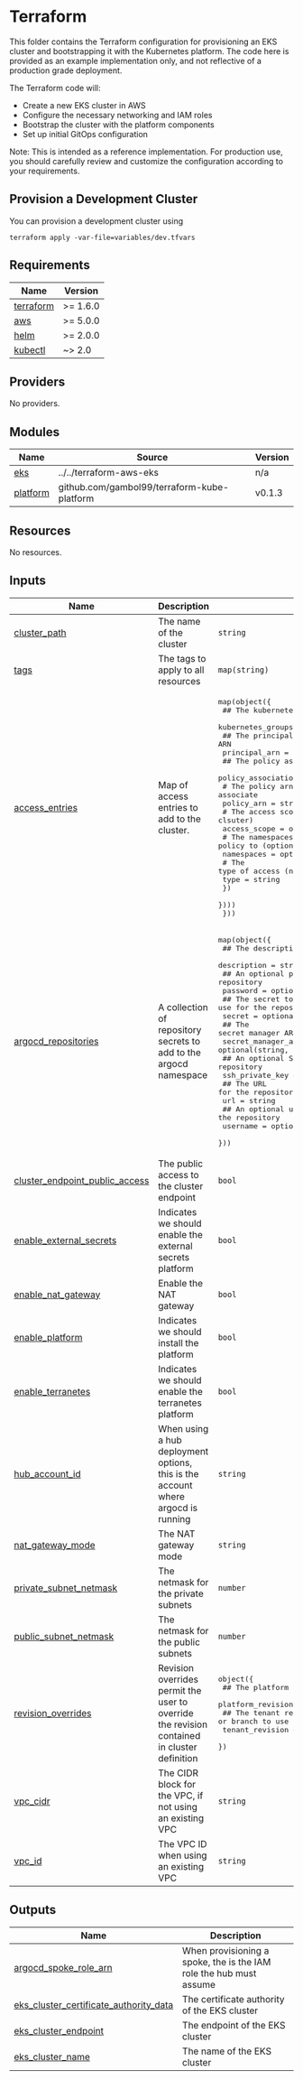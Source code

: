 # Terraform

This folder contains the Terraform configuration for provisioning an EKS cluster and bootstrapping it with the Kubernetes platform. The code here is provided as an example implementation only, and not reflective of a production grade deployment.

The Terraform code will:

- Create a new EKS cluster in AWS
- Configure the necessary networking and IAM roles
- Bootstrap the cluster with the platform components
- Set up initial GitOps configuration

Note: This is intended as a reference implementation. For production use, you should carefully review and customize the configuration according to your requirements.

## Provision a Development Cluster

You can provision a development cluster using

```shell
terraform apply -var-file=variables/dev.tfvars
```

<!-- BEGIN_TF_DOCS -->
## Requirements

| Name | Version |
|------|---------|
| <a name="requirement_terraform"></a> [terraform](#requirement\_terraform) | >= 1.6.0 |
| <a name="requirement_aws"></a> [aws](#requirement\_aws) | >= 5.0.0 |
| <a name="requirement_helm"></a> [helm](#requirement\_helm) | >= 2.0.0 |
| <a name="requirement_kubectl"></a> [kubectl](#requirement\_kubectl) | ~> 2.0 |

## Providers

No providers.

## Modules

| Name | Source | Version |
|------|--------|---------|
| <a name="module_eks"></a> [eks](#module\_eks) | ../../terraform-aws-eks | n/a |
| <a name="module_platform"></a> [platform](#module\_platform) | github.com/gambol99/terraform-kube-platform | v0.1.3 |

## Resources

No resources.

## Inputs

| Name | Description | Type | Default | Required |
|------|-------------|------|---------|:--------:|
| <a name="input_cluster_path"></a> [cluster\_path](#input\_cluster\_path) | The name of the cluster | `string` | n/a | yes |
| <a name="input_tags"></a> [tags](#input\_tags) | The tags to apply to all resources | `map(string)` | n/a | yes |
| <a name="input_access_entries"></a> [access\_entries](#input\_access\_entries) | Map of access entries to add to the cluster. | <pre>map(object({<br/>    ## The kubernetes groups<br/>    kubernetes_groups = optional(list(string))<br/>    ## The principal ARN<br/>    principal_arn = string<br/>    ## The policy associations<br/>    policy_associations = optional(map(object({<br/>      # The policy arn to associate<br/>      policy_arn = string<br/>      # The access scope (namespace or clsuter)<br/>      access_scope = object({<br/>        # The namespaces to apply the policy to (optional)<br/>        namespaces = optional(list(string))<br/>        # The type of access (namespace or cluster)<br/>        type = string<br/>      })<br/>    })))<br/>  }))</pre> | `null` | no |
| <a name="input_argocd_repositories"></a> [argocd\_repositories](#input\_argocd\_repositories) | A collection of repository secrets to add to the argocd namespace | <pre>map(object({<br/>    ## The description of the repository<br/>    description = string<br/>    ## An optional password for the repository<br/>    password = optional(string, null)<br/>    ## The secret to use for the repository<br/>    secret = optional(string, null)<br/>    ## The secret manager ARN to use for the secret<br/>    secret_manager_arn = optional(string, null)<br/>    ## An optional SSH private key for the repository<br/>    ssh_private_key = optional(string, null)<br/>    ## The URL for the repository<br/>    url = string<br/>    ## An optional username for the repository<br/>    username = optional(string, null)<br/>  }))</pre> | `{}` | no |
| <a name="input_cluster_endpoint_public_access"></a> [cluster\_endpoint\_public\_access](#input\_cluster\_endpoint\_public\_access) | The public access to the cluster endpoint | `bool` | `true` | no |
| <a name="input_enable_external_secrets"></a> [enable\_external\_secrets](#input\_enable\_external\_secrets) | Indicates we should enable the external secrets platform | `bool` | `true` | no |
| <a name="input_enable_nat_gateway"></a> [enable\_nat\_gateway](#input\_enable\_nat\_gateway) | Enable the NAT gateway | `bool` | `true` | no |
| <a name="input_enable_platform"></a> [enable\_platform](#input\_enable\_platform) | Indicates we should install the platform | `bool` | `true` | no |
| <a name="input_enable_terranetes"></a> [enable\_terranetes](#input\_enable\_terranetes) | Indicates we should enable the terranetes platform | `bool` | `true` | no |
| <a name="input_hub_account_id"></a> [hub\_account\_id](#input\_hub\_account\_id) | When using a hub deployment options, this is the account where argocd is running | `string` | `null` | no |
| <a name="input_nat_gateway_mode"></a> [nat\_gateway\_mode](#input\_nat\_gateway\_mode) | The NAT gateway mode | `string` | `"single_az"` | no |
| <a name="input_private_subnet_netmask"></a> [private\_subnet\_netmask](#input\_private\_subnet\_netmask) | The netmask for the private subnets | `number` | `24` | no |
| <a name="input_public_subnet_netmask"></a> [public\_subnet\_netmask](#input\_public\_subnet\_netmask) | The netmask for the public subnets | `number` | `24` | no |
| <a name="input_revision_overrides"></a> [revision\_overrides](#input\_revision\_overrides) | Revision overrides permit the user to override the revision contained in cluster definition | <pre>object({<br/>    ## The platform revision or branch to use<br/>    platform_revision = optional(string, null)<br/>    ## The tenant revision or branch to use<br/>    tenant_revision = optional(string, null)<br/>  })</pre> | `null` | no |
| <a name="input_vpc_cidr"></a> [vpc\_cidr](#input\_vpc\_cidr) | The CIDR block for the VPC, if not using an existing VPC | `string` | `"10.90.0.0/16"` | no |
| <a name="input_vpc_id"></a> [vpc\_id](#input\_vpc\_id) | The VPC ID when using an existing VPC | `string` | `null` | no |

## Outputs

| Name | Description |
|------|-------------|
| <a name="output_argocd_spoke_role_arn"></a> [argocd\_spoke\_role\_arn](#output\_argocd\_spoke\_role\_arn) | When provisioning a spoke, the is the IAM role the hub must assume |
| <a name="output_eks_cluster_certificate_authority_data"></a> [eks\_cluster\_certificate\_authority\_data](#output\_eks\_cluster\_certificate\_authority\_data) | The certificate authority of the EKS cluster |
| <a name="output_eks_cluster_endpoint"></a> [eks\_cluster\_endpoint](#output\_eks\_cluster\_endpoint) | The endpoint of the EKS cluster |
| <a name="output_eks_cluster_name"></a> [eks\_cluster\_name](#output\_eks\_cluster\_name) | The name of the EKS cluster |
<!-- END_TF_DOCS -->